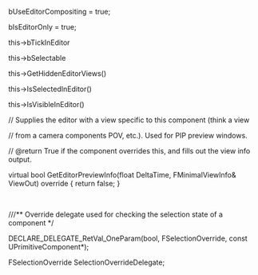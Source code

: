 bUseEditorCompositing = true;

bIsEditorOnly = true;

this-&gt;bTickInEditor

this-&gt;bSelectable

this-&gt;GetHiddenEditorViews()

this-&gt;IsSelectedInEditor()

this-&gt;IsVisibleInEditor()

// Supplies the editor with a view specific to this component (think a view

// from a camera components POV, etc.). Used for PIP preview windows.

// @return True if the component overrides this, and fills out the view info output.

virtual bool GetEditorPreviewInfo(float DeltaTime, FMinimalViewInfo& ViewOut) override { return false; }

 

///\*\* Override delegate used for checking the selection state of a component \*/

DECLARE\_DELEGATE\_RetVal\_OneParam(bool, FSelectionOverride, const UPrimitiveComponent\*);

FSelectionOverride SelectionOverrideDelegate;
